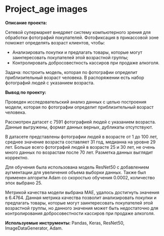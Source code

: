 # Project_age images

**Описание проекта:**

Сетевой супермаркет внедряет систему компьютерного зрения для обработки фотографий покупателей. Фотофиксация в прикассовой зоне поможет определять возраст клиентов, чтобы:
- Анализировать покупки и предлагать товары, которые могут заинтересовать покупателей этой возрастной группы;
- Контролировать добросовестность кассиров при продаже алкоголя.
 
Задача: построить модель, которая по фотографии определит приблизительный возраст человека. В распоряжении есть набор фотографий людей с указанием возраста.
 
**Вывод по проекту:**

Проведен исследовательский анализ данных с целью построения модели, которая по фотографии определит приблизительный возраст человека.

Рассмотрен датасет с 7591 фотографией людей с указанием возраста. Данные выгружены, формат данных верных, дубликаты отсутствуют. 

В датасете представлены фотографии людей в возрасте от 1 до 100 лет, среднее значение возраста составляет 31 год, медианна на уровне 29 лет. Больше всего фотографий людей в возрасте 25 и 30 лет, не очень много данных по возрастам после 70 лет. Разметка данных выглядит корректно.

Для обучения была использована модель ResNet50 с добавлением аугментации для увеличения объема выборки данных. Также был применен алгоритм Adam со скоростью обучения 0.0002, количество эпох выбрано 25. 

Метрикой качества модели выбрана MAE, удалось достигнуть значения в 6.4764. Данная метрика качества позволит анализировать покупки и предлагать товары, которые могут заинтересовать покупателей этой возрастной группы, но данного значения может быть недостаточно для контролирования добросовестности кассиров при продаже алкоголя.

**Используемые инструменты:** 
Pandas, Keras, ResNet50, ImageDataGenerator, Adam.
